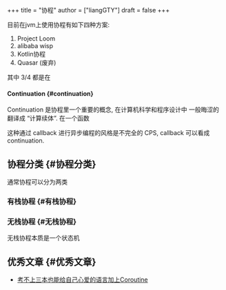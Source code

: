 +++
title = "协程"
author = ["liangGTY"]
draft = false
+++

目前在jvm上使用协程有如下四种方案:

1.  Project Loom
2.  alibaba wisp
3.  Kotlin协程
4.  Quasar (废弃)

其中 3/4 都是在


#### Continuation {#continuation}

Continuation 是协程里一个重要的概念, 在计算机科学和程序设计中 一般晦涩的翻译成 “计算续体”. 在一个函数

这种通过 callback 进行异步编程的风格是不完全的 CPS, callback 可以看成 continuation.


## 协程分类 {#协程分类}

通常协程可以分为两类


### 有栈协程 {#有栈协程}


### 无栈协程 {#无栈协程}

无栈协程本质是一个状态机


## 优秀文章 {#优秀文章}

-   [考不上三本也能给自己心爱的语言加上Coroutine](https://zhuanlan.zhihu.com/p/25964339)
